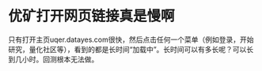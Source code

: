 # 优矿打开网页链接真是慢啊

只有打开主页uqer.datayes.com很快，然后点击任何一个菜单（例如登录，开始研究，量化社区等），看到的都是长时间“加载中”。长时间可以有多长呢？可以长到几小时。回测根本无法做。